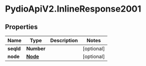 # PydioApiV2.InlineResponse2001

## Properties
Name | Type | Description | Notes
------------ | ------------- | ------------- | -------------
**seqId** | **Number** |  | [optional] 
**node** | [**Node**](Node.md) |  | [optional] 



